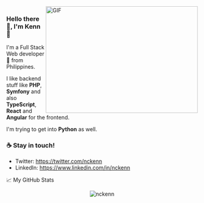 <img align="right" alt="GIF" src="https://github.com/abhisheknaiidu/abhisheknaiidu/blob/master/code.gif?raw=true" width="400" height="280" />

### Hello there 👋, I'm Kenn 👱

I'm a Full Stack Web developer 🚀 from Philippines.

I like backend stuff like **PHP**, **Symfony** and also **TypeScript**, **React** and **Angular**  for the frontend.

I'm trying to get into **Python** as well.
  
### ☕ Stay in touch!
- Twitter: https://twitter.com/nckenn
- LinkedIn: https://www.linkedin.com/in/nckenn

📈 My GitHub Stats

<p align="center"> <img src="https://github-readme-stats.vercel.app/api?username=nckenn&show_icons=true&theme=gotham" alt="nckenn" /> </p>
